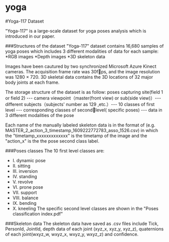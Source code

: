 # yoga

#Yoga-117 Dataset

"Yoga-117" is a large-scale dataset for yoga poses analysis which is introduced in our paper.

###Structures of the dataset
"Yoga-117" dataset contains 16,680 samples of yoga poses which includes 3 different modalities of data for each sample:
*RGB images
*Depth images
*3D skeleton data

Images have been cautured by two  synchronized Microsoft Azure Kinect cameras.
The acquisition frame rate was 30fps, and the image resolution was 1280 × 720. 3D skeletal data contains the 3D locations of 32 major body joints at each frame.

The storage structure of the dataset is as follow:
poses capturing site(field 1 or field 2) --- camera viewpoint（master(front view) or sub(side view)）--- different subjects（subjects' number as 129 ,etc.）--- 10 classes of first level --- corresponding classes of secondlevel( specific poses) ---  data in 3 different modalities of the pose

Each name of the  manually labeled skeleton data is in the format of 
(e.g. MASTER_2_action_3_timestamp_1609222772783_asso_1526.csv) in which the "timetamp_xxxxxxxxxxxxx" is the timetamp of the image and the "action_x" is the the pose second class label.

###Poses classes
The 10 first level classes are:
* I. dynamic pose
* II. sitting
* III. inversion
* IV. standing
* V. revolve
* VI. prone pose
* VII. support
* VIII. balance
* IX. bending
* X. kneeling
The specific second level classes are shown in the "Poses classification index.pdf"

###Skeleton data
The skeleton data have saved as .csv files include Tick, PersonId, JointId, depth data of each joint (xyz_x, xyz_y, xyz_z), quaternions of each joint(wxyz_w, wxyz_x, wxyz_y, wxyz_z) and confidence.
